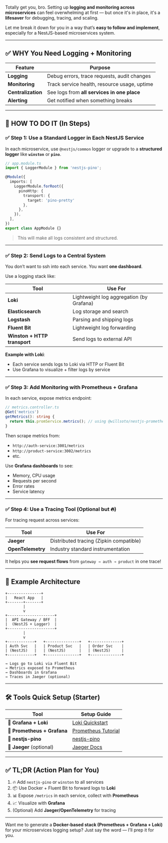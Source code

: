 Totally get you, bro. Setting up **logging and monitoring across microservices** can feel overwhelming at first — but once it's in place, it's a **lifesaver** for debugging, tracing, and scaling.

Let me break it down for you in a way that’s **easy to follow and implement**, especially for a NestJS-based microservices system.

---

## ✅ WHY You Need Logging + Monitoring

| Feature            | Purpose                                      |
| ------------------ | -------------------------------------------- |
| **Logging**        | Debug errors, trace requests, audit changes  |
| **Monitoring**     | Track service health, resource usage, uptime |
| **Centralization** | See logs from **all services in one place**  |
| **Alerting**       | Get notified when something breaks           |

---

## 🔧 HOW TO DO IT (In Steps)

### ✅ Step 1: Use a **Standard Logger** in Each NestJS Service

In each microservice, use `@nestjs/common` logger or upgrade to a **structured logger** like **`winston`** or **`pino`**.

```ts
// app.module.ts
import { LoggerModule } from 'nestjs-pino';

@Module({
  imports: [
    LoggerModule.forRoot({
      pinoHttp: {
        transport: {
          target: 'pino-pretty'
        },
      },
    }),
  ],
})
export class AppModule {}
```

> This will make all logs consistent and structured.

---

### ✅ Step 2: **Send Logs to a Central System**

You don’t want to ssh into each service. You want **one dashboard**.

Use a logging stack like:

| Tool                         | Use For                                  |
| ---------------------------- | ---------------------------------------- |
| **Loki**                     | Lightweight log aggregation (by Grafana) |
| **Elasticsearch**            | Log storage and search                   |
| **Logstash**                 | Parsing and shipping logs                |
| **Fluent Bit**               | Lightweight log forwarding               |
| **Winston + HTTP transport** | Send logs to external API                |

**Example with Loki**:

* Each service sends logs to Loki via HTTP or Fluent Bit
* Use Grafana to visualize + filter logs by service

---

### ✅ Step 3: Add **Monitoring with Prometheus + Grafana**

In each service, expose metrics endpoint:

```ts
// metrics.controller.ts
@Get('metrics')
getMetrics(): string {
  return this.promService.metrics(); // using @willsoto/nestjs-prometheus
}
```

Then scrape metrics from:

* `http://auth-service:3001/metrics`
* `http://product-service:3002/metrics`
* etc.

Use **Grafana dashboards** to see:

* Memory, CPU usage
* Requests per second
* Error rates
* Service latency

---

### ✅ Step 4: Use a Tracing Tool (Optional but 🔥)

For tracing request across services:

| Tool              | Use For                                 |
| ----------------- | --------------------------------------- |
| **Jaeger**        | Distributed tracing (Zipkin compatible) |
| **OpenTelemetry** | Industry standard instrumentation       |

It helps you **see request flows** from `gateway → auth → product` in one trace!

---

## 🧱 Example Architecture

```
+---------------+
|   React App   |
+-------+-------+
        |
        v
+---------------------+
|  API Gateway / BFF  |
|  (NestJS + Logger)  |
+---------------------+
        |
        v
+------------+   +---------------+   +--------------+
| Auth Svc   |   | Product Svc   |   | Order Svc    |
| (NestJS)   |   | (NestJS)      |   | (NestJS)     |
+------------+   +---------------+   +--------------+

→ Logs go to Loki via Fluent Bit
→ Metrics exposed to Prometheus
→ Dashboards in Grafana
→ Traces in Jaeger (optional)
```

---

## 🛠 Tools Quick Setup (Starter)

| Tool                        | Setup Guide                                                                          |
| --------------------------- | ------------------------------------------------------------------------------------ |
| 🧰 **Grafana + Loki**       | [Loki Quickstart](https://grafana.com/docs/loki/latest/get-started/)                 |
| 🧰 **Prometheus + Grafana** | [Prometheus Tutorial](https://prometheus.io/docs/prometheus/latest/getting_started/) |
| 🧰 **nestjs-pino**          | [nestjs-pino](https://github.com/iamolegga/nestjs-pino)                              |
| 🧰 **Jaeger** (optional)    | [Jaeger Docs](https://www.jaegertracing.io/docs/)                                    |

---

## ✅ TL;DR (Action Plan for You)

1. 🔥 Add `nestjs-pino` or `winston` to all services
2. 📦 Use Docker + Fluent Bit to forward logs to **Loki**
3. 📊 Expose `/metrics` in each service, collect with **Prometheus**
4. 📈 Visualize with **Grafana**
5. (Optional) Add **Jaeger/OpenTelemetry** for tracing

---

Want me to generate a **Docker-based stack (Prometheus + Grafana + Loki)** for your microservices logging setup? Just say the word — I’ll prep it for you.
